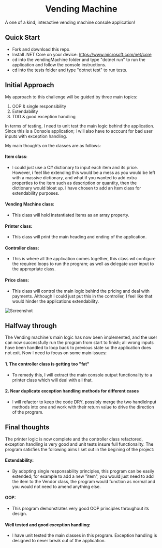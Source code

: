 
<h1 align="center"> Vending Machine</h1>

A one of a kind, interactive vending machine console application!

## Quick Start

  + Fork and download this repo.
  + Install .NET Core on your device: https://www.microsoft.com/net/core
  + cd into the vendingMachine folder and type "dotnet run" to run the application and follow the console instructions.
  + cd into the tests folder and type "dotnet test" to run tests.

## Initial Approach

My approach to this challenge will be guided by three main topics:

1. OOP & single responsibility
2. Extendability
3. TDD & good exception handling

In terms of testing, I need to unit test the main logic behind the application. Since this is a Console application; I will also have to account for bad user inputs with exception handling.

My main thoughts on the classes are as follows:

#### Item class:

  + I could just use a C# dictionary to input each item and its price. However, i feel like extending this would be a mess as you           would be left with a massive dictionary, and what if you wanted to add extra properties to the item such as description or      quantity, then the dictionary would bloat up. I have chosen to add an Item class for extendability purposes.

#### Vending Machine class:

  + This class will hold instantiated Items as an array property.

#### Printer class:

  + This class will print the main heading and ending of the application.

#### Controller class:

  + This is where all the application comes together, this class wil configure the required loops to run the program; as well as delegate user input to the appropriate class.

#### Price class:

  + This class will control the main logic behind the pricing and deal with payments. Although I could just put this in the controller, I feel like that would hinder the applications extendability.


![Screenshot](https://user-images.githubusercontent.com/25505115/27997536-d359d41e-64f1-11e7-96fc-1005f009868c.jpeg)

## Halfway through

The Vending machine's main logic has now been implemented, and the user can now successfully run the program from start to finish; all wrong inputs have been handled to loop back to previous state so the application does not exit. Now I need to focus on some main issues:

#### 1. The controller class is getting too "fat" 

  + To remedy this, I will extract the main console output functionality to a printer class which will deal with all that.

#### 2. Near duplicate exception handling methods for different cases

  + I will refactor to keep the code DRY, possibly merge the two handleInput methods into one and work with their return value to drive the direction of the program.

## Final thoughts

The printer logic is now complete and the controller class refactored, exception handling is very good and unit tests insure full functionality. The program satisfies the following aims I set out in the begining of the project:

#### Extendability: 

  + By adopting single responsability principles, this program can be easily extended; for example to add a new "item", you would just need to add the item to the Vendor class, the program would function as normal and you would not need to amend anything else.

#### OOP: 

  + This program demonstrates very good OOP principles throughout its design. 

#### Well tested and good exception handling:

  + I have unit tested the main classes in this program. Exception handling is designed to never break out of the application.


